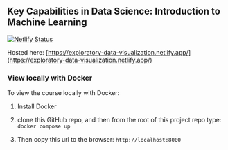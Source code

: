 ## Key Capabilities in Data Science: Introduction to Machine Learning 

[![Netlify Status](https://api.netlify.com/api/v1/badges/17c9c1dc-7623-4871-bcb5-543d3e0a8952/deploy-status)](https://app.netlify.com/sites/reverent-benz-f22252/deploys)

Hosted here: [https://exploratory-data-visualization.netlify.app/](https://exploratory-data-visualization.netlify.app/)

### View locally with Docker

To view the course locally with Docker:

1. Install Docker

2. clone this GitHub repo, and then from the root of this project repo type: `docker compose up`

3. Then copy this url to the browser: `http://localhost:8000`
